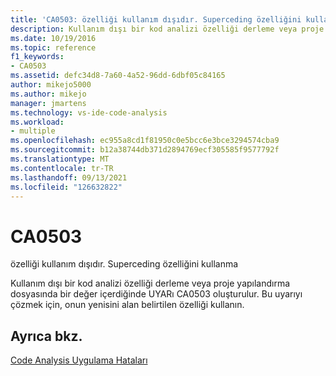 ```yaml
---
title: 'CA0503: özelliği kullanım dışıdır. Superceding özelliğini kullanma'
description: Kullanım dışı bir kod analizi özelliği derleme veya proje yapılandırma dosyasında bir değer içerdiğinde oluşturulur.
ms.date: 10/19/2016
ms.topic: reference
f1_keywords:
- CA0503
ms.assetid: defc34d8-7a60-4a52-96dd-6dbf05c84165
author: mikejo5000
ms.author: mikejo
manager: jmartens
ms.technology: vs-ide-code-analysis
ms.workload:
- multiple
ms.openlocfilehash: ec955a8cd1f81950c0e5bcc6e3bce3294574cba9
ms.sourcegitcommit: b12a38744db371d2894769ecf305585f9577792f
ms.translationtype: MT
ms.contentlocale: tr-TR
ms.lasthandoff: 09/13/2021
ms.locfileid: "126632822"
---
```

# <a name="ca0503"></a>CA0503

özelliği kullanım dışıdır. Superceding özelliğini kullanma

Kullanım dışı bir kod analizi özelliği derleme veya proje yapılandırma dosyasında bir değer içerdiğinde UYARı CA0503 oluşturulur. Bu uyarıyı çözmek için, onun yenisini alan belirtilen özelliği kullanın.

## <a name="see-also"></a>Ayrıca bkz.
[Code Analysis Uygulama Hataları](../code-quality/code-analysis-application-errors.md)
